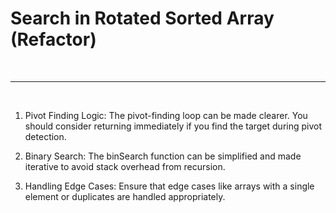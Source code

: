 # Search in Rotated Sorted Array (Refactor)

<br>

---

<br>

1. Pivot Finding Logic: The pivot-finding loop can be made clearer. You should consider returning immediately if you find the target during pivot detection.

2. Binary Search: The binSearch function can be simplified and made iterative to avoid stack overhead from recursion.

3. Handling Edge Cases: Ensure that edge cases like arrays with a single element or duplicates are handled appropriately.
